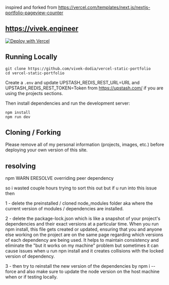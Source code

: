 inspired and forked from https://vercel.com/templates/next.js/nextjs-portfolio-pageview-counter 

## https://vivek.engineer

[![Deploy with Vercel](https://vercel.com/button)](https://vercel.com/new/upstash/clone?demo-title=Next.js%20Portfolio%20with%20Pageview%20Counter&demo-description=Portfolio%20site%20with%20pageview%20counter%2C%20built%20with%20Next.js%2013%20App%20Router%2C%20Contentlayer%2C%20and%20Upstash%20Redis.&demo-url=https%3A%2F%2Fchronark.com%2F&demo-image=%2F%2Fimages.ctfassets.net%2Fe5382hct74si%2F1DA8n5a6WaP9p1FXf9LmUY%2Fc6264fa2732355787bf657df92dda8a1%2FCleanShot_2023-04-17_at_14.17.37.png&project-name=Next.js%20Portfolio%20with%20Pageview%20Counter&repository-name=nextjs-portfolio-pageview-counter&repository-url=https%3A%2F%2Fgithub.com%2Fchronark%2Fchronark.com&from=templates&integration-ids=oac_V3R1GIpkoJorr6fqyiwdhl17)

## Running Locally

```sh-session
git clone https://github.com/vivek-dodia/vercel-static-portfolio
cd vercel-static-portfolio
```

Create a `.env` and update UPSTASH_REDIS_REST_URL=URL and UPSTASH_REDIS_REST_TOKEN=Token from https://upstash.com/ if you are using the projects sections.

Then install dependencies and run the development server:
```sh-session
npm install
npm run dev
```

## Cloning / Forking

Please remove all of my personal information (projects, images, etc.) before deploying your own version of this site.

## resolving 

npm WARN ERESOLVE overriding peer dependency

so i wasted couple hours trying to sort this out but if u run into this issue then 

1 - delete the preinstalled / cloned node_modules folder aka where the current version of modules / dependencies are installed.

2 - delete the package-lock.json which is like a snapshot of your project's dependencies and their exact versions at a particular time. When you run npm install, this file gets created or updated, ensuring that you and anyone else working on the project are on the same page regarding which versions of each dependency are being used. It helps to maintain consistency and eliminate the "but it works on my machine" problem but sometimes it can cause issues when u run npn install and it creates collisions with the locked version of dependency. 

3 - then try to reinstall the new version of the dependencies by npm i --force and also make sure to update the node version on the host machine when or if testing locally.